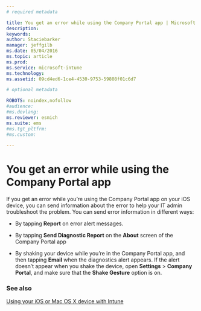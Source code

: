 ```yaml
---
# required metadata

title: You get an error while using the Company Portal app | Microsoft Intune
description:
keywords:
author: Staciebarker
manager: jeffgilb
ms.date: 05/04/2016
ms.topic: article
ms.prod:
ms.service: microsoft-intune
ms.technology:
ms.assetid: 09cd4ed6-1ce4-4530-9753-59808f01c6d7

# optional metadata

ROBOTS: noindex,nofollow
#audience:
#ms.devlang:
ms.reviewer: esmich
ms.suite: ems
#ms.tgt_pltfrm:
#ms.custom:

---
```



# You get an error while using the Company Portal app

If you get an error while you’re using the Company Portal app on your iOS device, you can send information about the error to help your IT admin troubleshoot the problem. You can send error information in different ways:

-   By tapping **Report** on error alert messages.

-   By tapping **Send Diagnostic Report** on the **About** screen of the Company Portal app

-   By shaking your device while you’re in the Company Portal app, and then tapping **Email** when the diagnostics alert appears. If the alert doesn’t appear when you shake the device, open **Settings** &gt; **Company Portal**, and make sure that the **Shake Gesture** option is on.


### See also
[Using your iOS or Mac OS X device with Intune](using-your-ios-or-mac-os-x-device-with-intune.md)